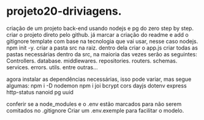 # projeto20-driviagens.
criação de um projeto back-end usando nodejs e pg do zero step by step.
criar o projeto direto pelo github.
já marcar a criação do readme e add o gitignore template com base na tecnologia que vai usar, nesse caso nodejs.
npm init -y.
criar a pasta src na raiz.
dentro dela criar o app.js
criar todas as pastas necessárias dentro da src, na maioria das vezes serão as seguintes:
Controllers.
database.
middlewares.
repositories.
routers.
schemas.
services.
errors.
utils.
entre outras...

agora instalar as dependências necessárias, isso pode variar, mas segue algumas:
npm i -D nodemon
npm i joi bcrypt cors dayjs dotenv express http-status nanoid pg uuid

conferir se a node_modules e o .env estão marcados para não serem comitados no .gitignore
Criar um .env.exemple para facilitar o modelo.

